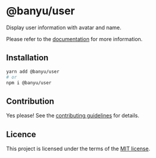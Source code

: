 # @banyu/user

Display user information with avatar and name.

Please refer to the [documentation](https://localhost:3000/docs/components/user) for more information.

## Installation

```sh
yarn add @banyu/user
# or
npm i @banyu/user
```

## Contribution

Yes please! See the
[contributing guidelines](https://github.com/Atnic/banyu/blob/master/CONTRIBUTING.md)
for details.

## Licence

This project is licensed under the terms of the
[MIT license](https://github.com/Atnic/banyu/blob/master/LICENSE).
